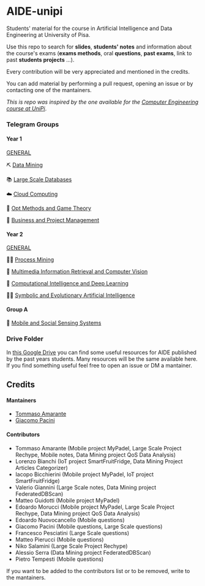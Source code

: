 # AIDE-unipi
Students' material for the course in Artificial Intelligence and Data Engineering at University of Pisa. 

Use this repo to search for **slides**, **students' notes** and information about the course's exams 
(**exams methods**, oral **questions**, **past exams**, link to past **students projects** ...).

Every contribution will be very appreciated and mentioned in the credits.

You can add material by performing a pull request, opening an issue or by contacting one of the mantainers.

*This is repo was inspired by the one available for the [Computer Engineering course at UniPi](https://github.com/Guray00/IngegneriaInformatica)*.

### Telegram Groups

#### Year 1

[GENERAL](https://t.me/joinchat/A6S5hhOKF64s62zf2kJIxQ)

⛏️ [Data Mining](https://t.me/UNIPI_data_mining)

📚 [Large Scale Databases](https://t.me/UNIPI_large_scale_databases)

☁️ [Cloud Computing](https://t.me/UNIPI_cloud_computing)

🎲 [Opt Methods and Game Theory](https://t.me/UNIPI_optimization_methods)

🤑 [Business and Project Management](https://t.me/UNIPI_business_and_project_mngmt)

#### Year 2

[GENERAL](https://t.me/joinchat/A6S5hhyC7W9T28egM9xg_w)

👷‍♂️ [Process Mining](https://t.me/UNIPI_process_mining)

🤖 [Multimedia Information Retrieval and Computer Vision](https://t.me/UNIPI_multimedia_inf_retr_and_cv)

🧠 [Computational Intelligence and Deep Learning](https://t.me/UNIPI_comp_intell_and_deep_lrnin)

🧞‍♂️ [Symbolic and Evolutionary Artificial Intelligence](https://t.me/joinchat/2-g7AnXa-WExNjZk)

#### Group A
📱 [Mobile and Social Sensing Systems](https://t.me/+KM4Wu6hEQIViYTY0)

### Drive Folder

In [this Google Drive](https://drive.google.com/drive/folders/1KXbnC2i5qp07MMgn_M4PpvG5CUI5IsAz) you can find some useful resources for AIDE published by the past years students. Many resources will be the same available here. If you find something useful feel free to open an issue or DM a mantainer.

## Credits

#### Mantainers
- [Tommaso Amarante](https://github.com/TommyTheHuman)
- [Giacomo Pacini](https://github.com/Ruggero1912)

#### Contributors
- Tommaso Amarante (Mobile project MyPadel, Large Scale Project Rechype, Mobile notes, Data Mining project QoS Data Analysis)
- Lorenzo Bianchi (IoT project SmartFruitFridge, Data Mining Project Articles Categorizer)
- Iacopo Bicchierini (Mobile project MyPadel, IoT project SmartFruitFridge)
- Valerio Giannini (Large Scale notes, Data Mining project FederatedDBScan)
- Matteo Guidotti (Mobile project MyPadel)
- Edoardo Morucci (Mobile project MyPadel, Large Scale Project Rechype, Data Mining project QoS Data Analysis)
- Edoardo Nuovocancello (Mobile questions)
- Giacomo Pacini (Mobile questions, Large Scale questions)
- Francesco Pesciatini (Large Scale questions)
- Matteo Pierucci (Mobile questions)
- Niko Salamini (Large Scale Project Rechype)
- Alessio Serra (Data Mining project FederatedDBScan)
- Pietro Tempesti (Mobile questions)


If you want to be added to the contributors list or to be removed,
 write to the mantainers.
